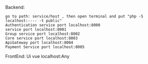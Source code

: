 Backend:

	go to path: service/host , then open terminal and put "php -S localhost:---- -t public"
	Authentication service port localhost:8000
	service port localhost:8001
	Group service port localhost:8002
	Core service port localhost:8003
	ApiGateway port localhost:8004
	Payment Service port localhost:8005

FrontEnd:
Ui vue localhost:Any

